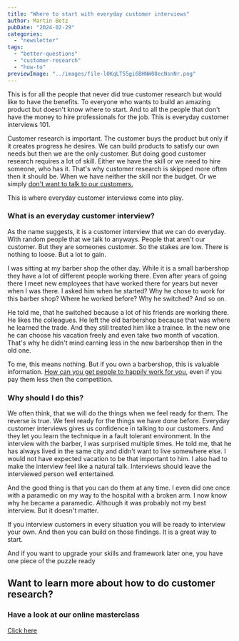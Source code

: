 ```yaml
---
title: "Where to start with everyday customer interviews"
author: Martin Betz
pubDate: "2024-02-29"
categories:
  - "newsletter"
tags:
  - "better-questions"
  - "customer-research"
  - "how-to"
previewImage: "../images/file-l0KqLT55gi6BHNW08ecNsnNr.png"
---
```


This is for all the people that never did true customer research but would like to have the benefits. To everyone who wants to build an amazing product but doesn't know where to start. And to all the people that don't have the money to hire professionals for the job. This is everyday customer interviews 101.

Customer research is important. The customer buys the product but only if it creates progress he desires. We can build products to satisfy our own needs but then we are the only customer. But doing good customer research requires a lot of skill. Either we have the skill or we need to hire someone, who has it. That's why customer research is skipped more often then it should be. When we have neither the skill nor the budget. Or we simply [don't want to talk to our customers.](/en/blog/why-talking-to-your-customers-sometimes-feels-hard/) 

This is where everyday customer interviews come into play.

### What is an everyday customer interview?

As the name suggests, it is a customer interview that we can do everyday. With random people that we talk to anyways. People that aren't our customer. But they are someones customer. So the stakes are low. There is nothing to loose. But a lot to gain.

I was sitting at my barber shop the other day. While it is a small barbershop they have a lot of different people working there. Even after years of going there I meet new employees that have worked there for years but never when I was there. I asked him when he started? Why he chose to work for this barber shop? Where he worked before? Why he switched? And so on.

He told me, that he switched because a lot of his friends are working there. He likes the colleagues. He left the old barbershop because that was where he learned the trade. And they still treated him like a trainee. In the new one he can choose his vacation freely and even take two month of vacation. That's why he didn't mind earning less in the new barbershop then in the old one.

To me, this means nothing. But if you own a barbershop, this is valuable information. [How can you get people to happily work for you](/en/blog/why-people-stay-in-jobs-they-dont-like/), even if you pay them less then the competition.

### Why should I do this?

We often think, that we will do the things when we feel ready for them. The reverse is true. We feel ready for the things we have done before. Everyday customer interviews gives us confidence in talking to our customers. And they let you learn the technique in a fault tolerant environment. In the interview with the barber, I was surprised multiple times. He told me, that he has always lived in the same city and didn't want to live somewhere else. I would not have expected vacation to be that important to him. I also had to make the interview feel like a natural talk. Interviews should leave the interviewed person well entertained. 

And the good thing is that you can do them at any time. I even did one once with a paramedic on my way to the hospital with a broken arm. I now know why he became a paramedic. Although it was probably not my best interview. But it doesn't matter.

If you interview customers in every situation you will be ready to interview your own. And then you can build on those findings. It is a great way to start.

And if you want to upgrade your skills and framework later one, you have one piece of the puzzle ready



## Want to learn more about how to do customer research?

### Have a look at our online masterclass

[Click here](https://utxo.solutions/services/mastering-jobs-to-be-done-online-workshop/)

